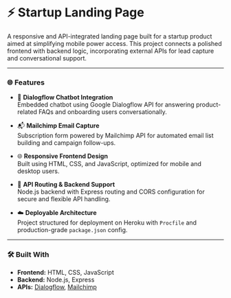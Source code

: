 # ⚡ Startup Landing Page

A responsive and API-integrated landing page built for a startup product aimed at simplifying mobile power access. This project connects a polished frontend with backend logic, incorporating external APIs for lead capture and conversational support.

---

### 🌐 Features

- 🧠 **Dialogflow Chatbot Integration**  
  Embedded chatbot using Google Dialogflow API for answering product-related FAQs and onboarding users conversationally.

- 📬 **Mailchimp Email Capture**  
  Subscription form powered by Mailchimp API for automated email list building and campaign follow-ups.

- 🌐 **Responsive Frontend Design**  
  Built using HTML, CSS, and JavaScript, optimized for mobile and desktop users.

- 🔗 **API Routing & Backend Support**  
  Node.js backend with Express routing and CORS configuration for secure and flexible API handling.

- ☁️ **Deployable Architecture**  
  Project structured for deployment on Heroku with `Procfile` and production-grade `package.json` config.

---

### 🛠️ Built With

- **Frontend:** HTML, CSS, JavaScript
- **Backend:** Node.js, Express
- **APIs:** [Dialogflow](https://cloud.google.com/dialogflow), [Mailchimp](https://mailchimp.com/developer/)
